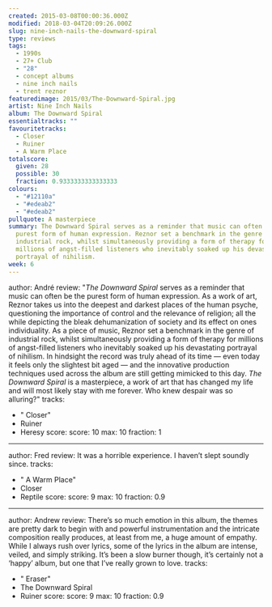 ```yaml
---
created: 2015-03-08T00:00:36.000Z
modified: 2018-03-04T20:09:26.000Z
slug: nine-inch-nails-the-downward-spiral
type: reviews
tags:
  - 1990s
  - 27+ Club
  - "28"
  - concept albums
  - nine inch nails
  - trent reznor
featuredimage: 2015/03/The-Downward-Spiral.jpg
artist: Nine Inch Nails
album: The Downward Spiral
essentialtracks: ""
favouritetracks:
  - Closer
  - Ruiner
  - A Warm Place
totalscore:
  given: 28
  possible: 30
  fraction: 0.9333333333333333
colours:
  - "#12110a"
  - "#edeab2"
  - "#edeab2"
pullquote: A masterpiece
summary: The Downward Spiral serves as a reminder that music can often be the
  purest form of human expression. Reznor set a benchmark in the genre of
  industrial rock, whilst simultaneously providing a form of therapy for
  millions of angst-filled listeners who inevitably soaked up his devastating
  portrayal of nihilism.
week: 6
---
```

author: André
review: "*The Downward Spiral* serves as a reminder that music can often be the
  purest form of human expression. As a work of art, Reznor takes us into the
  deepest and darkest places of the human psyche, questioning the importance of
  control and the relevance of religion; all the while depicting the bleak
  dehumanization of society and its effect on ones individuality. As a piece of
  music, Reznor set a benchmark in the genre of industrial rock, whilst
  simultaneously providing a form of therapy for millions of angst-filled
  listeners who inevitably soaked up his devastating portrayal of nihilism. In
  hindsight the record was truly ahead of its time — even today it feels only
  the slightest bit aged — and the innovative production techniques used across
  the album are still getting mimicked to this day. *The Downward Spiral* is a
  masterpiece, a work of art that has changed my life and will most likely stay
  with me forever. Who knew despair was so alluring?"
tracks:
  - " Closer"
  - ­Ruiner
  - ­Heresy
score:
  score: 10
  max: 10
  fraction: 1
---
author: Fred
review: It was a horrible experience. I haven’t slept soundly since.
tracks:
  - " A Warm Place"
  - ­Closer
  - ­Reptile
score:
  score: 9
  max: 10
  fraction: 0.9
---
author: Andrew
review: There’s so much emotion in this album, the themes are pretty dark to
  begin with and powerful instrumentation and the intricate composition really
  produces, at least from me, a huge amount of empathy. While I always rush over
  lyrics, some of the lyrics in the album are intense, veiled, and simply
  striking. It’s been a slow burner though, it’s certainly not a ‘happy’ album,
  but one that I’ve really grown to love.
tracks:
  - " Eraser"
  - ­The Downward Spiral
  - ­Ruiner
score:
  score: 9
  max: 10
  fraction: 0.9
